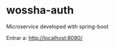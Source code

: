 # wossha-auth

Microservice developed with spring-boot

Entrar a: [http://localhost:8080/](http://localhost:8080/)